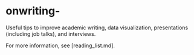 # onwriting-

Useful tips to improve academic writing, data visualization, presentations (including job talks), and interviews.

For more information, see [reading_list.md].
